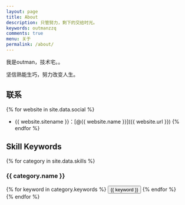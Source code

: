```yaml
---
layout: page
title: About
description: 只管努力，剩下的交给时光。
keywords: outmanzzq
comments: true
menu: 关于
permalink: /about/
---
```


我是outman，技术宅。。

坚信熟能生巧，努力改变人生。

## 联系

{% for website in site.data.social %}
* {{ website.sitename }}：[@{{ website.name }}]({{ website.url }})
{% endfor %}

## Skill Keywords

{% for category in site.data.skills %}
### {{ category.name }}
<div class="btn-inline">
{% for keyword in category.keywords %}
<button class="btn btn-outline" type="button">{{ keyword }}</button>
{% endfor %}
</div>
{% endfor %}
